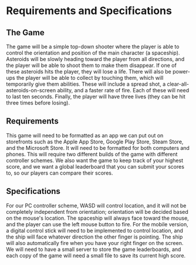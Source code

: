 # Requirements and Specifications

## The Game  
The game will be a simple top-down shooter where the player is able to control the orientation and position of the main character (a spaceship). Asteroids will be slowly heading toward the player from all directions, and the player will be able to shoot them to make them disappear. If one of these asteroids hits the player, they will lose a life. There will also be power-ups the player will be able to collect by touching them, which will temporarily give them abilities. These will include a spread shot, a clear-all-asteroids-on-screen ability, and a faster rate of fire. Each of these will need to last ten seconds. Finally, the player will have three lives (they can be hit three times before losing).  

## Requirements  
This game will need to be formatted as an app we can put out on storefronts such as the Apple App Store, Google Play Store, Steam Store, and the Microsoft Store. It will need to be formatted for both computers and phones. This will require two different builds of the game with different controller schemes. We also want the game to keep track of your highest score, and we want a global leaderboard that you can submit your scores to, so our players can compare their scores.  

## Specifications  
For our PC controller scheme, WASD will control location, and it will not be completely independent from orientation; orientation will be decided based on the mouse's location. The spaceship will always face toward the mouse, and the player can use the left mouse button to fire. For the mobile version, a digital control stick will need to be implemented to control location, and the ship will face whatever direction the other finger is pointing. The ship will also automatically fire when you have your right finger on the screen. We will need to have a small server to store the game leaderboards, and each copy of the game will need a small file to save its current high score.





